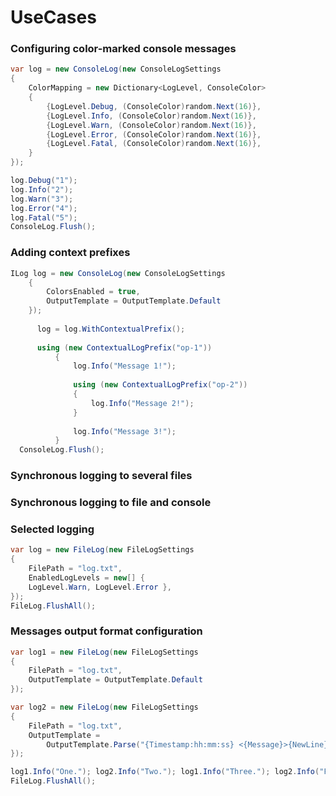 # UseCases

### Configuring color-marked console messages 

```csharp
var log = new ConsoleLog(new ConsoleLogSettings
{
    ColorMapping = new Dictionary<LogLevel, ConsoleColor>
    {
        {LogLevel.Debug, (ConsoleColor)random.Next(16)},
        {LogLevel.Info, (ConsoleColor)random.Next(16)},
        {LogLevel.Warn, (ConsoleColor)random.Next(16)},
        {LogLevel.Error, (ConsoleColor)random.Next(16)},
        {LogLevel.Fatal, (ConsoleColor)random.Next(16)},
    }
});

log.Debug("1");
log.Info("2");
log.Warn("3");
log.Error("4");
log.Fatal("5");
ConsoleLog.Flush();
```

### Adding context prefixes

```csharp
ILog log = new ConsoleLog(new ConsoleLogSettings
    {
        ColorsEnabled = true,
        OutputTemplate = OutputTemplate.Default
    });
                  
      log = log.WithContextualPrefix();
       
      using (new ContextualLogPrefix("op-1"))
          {
              log.Info("Message 1!");
                      
              using (new ContextualLogPrefix("op-2"))
              {
                  log.Info("Message 2!");
              }
                      
              log.Info("Message 3!");
          }
  ConsoleLog.Flush();
```

### Synchronous logging to several files

### Synchronous logging to file and console

### Selected logging

```csharp
var log = new FileLog(new FileLogSettings
{
    FilePath = "log.txt",
    EnabledLogLevels = new[] {
    LogLevel.Warn, LogLevel.Error },
});
FileLog.FlushAll();
```

### Messages output format configuration

```csharp
var log1 = new FileLog(new FileLogSettings
{
    FilePath = "log.txt",
    OutputTemplate = OutputTemplate.Default
});

var log2 = new FileLog(new FileLogSettings
{
    FilePath = "log.txt",
    OutputTemplate =
        OutputTemplate.Parse("{Timestamp:hh:mm:ss} <{Message}>{NewLine}")
});

log1.Info("One."); log2.Info("Two."); log1.Info("Three."); log2.Info("Four.");
FileLog.FlushAll();
```




